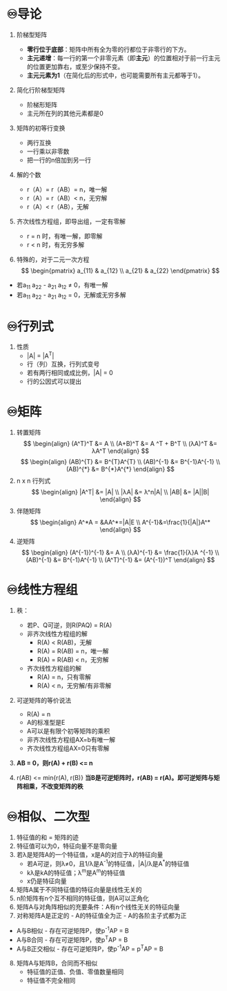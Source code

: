 # ♾️导论
1. 阶梯型矩阵
	- **零行位于底部**：矩阵中所有全为零的行都位于非零行的下方。
	- **主元递增**：每一行的第一个非零元素（即**主元**）的位置相对于前一行主元的位置更加靠右，或至少保持不变。
	- **主元元素为1**（在简化后的形式中，也可能需要所有主元都等于1）。

2. 简化行阶梯型矩阵
	- 阶梯形矩阵
	- 主元所在列的其他元素都是0

3. 矩阵的初等行变换
	- 两行互换
	- 一行乘以非零数
	- 把一行的n倍加到另一行

4. 解的个数
	- r（A）= r（AB）= n，唯一解
	- r（A）= r（AB）< n，无穷解
	- r（A）< r（AB），无解

5. 齐次线性方程组，即导出组，一定有零解
	- r = n 时，有唯一解，即零解
	- r < n 时，有无穷多解

6. 特殊的，对于二元一次方程
$$
\begin{pmatrix}  
  a_{11} & a_{12} \\  
  a_{21} & a_{22}  
\end{pmatrix} 
$$


- 若a<sub>11</sub> a<sub>22</sub> - a<sub>21</sub> a<sub>12</sub> ≠ 0，有唯一解
-  若a<sub>11</sub> a<sub>22</sub> - a<sub>21</sub> a<sub>12</sub> = 0，无解或无穷多解


# ♾️行列式
1. 性质
	- |A| = |A<sup>T</sup>|
	- 行（列）互换，行列式变号
	- 若有两行相同或成比例，|A| = 0
	- 行的公因式可以提出


# ♾️矩阵
1. 转置矩阵
$$
\begin{align}
(A^T)^T &= A \\
(A+B)^T &= A ^T + B^T \\
(λA)^T &= λA^T
\end{align}
$$
$$
\begin{align}
(AB)^{T} &= B^{T}A^{T} \\
(AB)^{-1} &= B^{-1}A^{-1} \\
(AB)^{*} &= B^{*}A^{*}
\end{align}
$$
2. n x n 行列式
$$
\begin{align}
|A^T| &= |A| \\
|λA| &= λ^n|A| \\
|AB| &= |A||B|
\end{align}
$$
3. 伴随矩阵
$$
\begin{align}
A^*A = &AA^*=|A|E \\
A^{-1}&=\frac{1}{|A|}A^* 
\end{align}
$$
4. 逆矩阵
$$
\begin{align}
(A^{-1})^{-1} &= A \\
(λA)^{-1} &= \frac{1}{λ}A ^{-1} \\
(AB)^{-1} &= B^{-1}A^{-1} \\
(A^T)^{-1} &= (A^{-1})^T
\end{align}
$$


# ♾️线性方程组
1. 秩：
	- 若P、Q可逆，则R(PAQ) = R(A)
	- 非齐次线性方程组的解
		- R(A) < R(AB)，无解
		- R(A) = R(AB) = n，唯一解
		- R(A) = R(AB) < n，无穷解
	- 齐次线性方程组的解
		- R(A)  = n，只有零解
		- R(A)  < n，无穷解/有非零解

2. 可逆矩阵的等价说法
	- R(A) = n
	- A的标准型是E
	- A可以是有限个初等矩阵的乘积
	- 非齐次线性方程组AX=b有唯一解
	- 齐次线性方程组AX=0只有零解

3. **AB = 0，则r(A) + r(B) <= n**

4. r(AB) <= min{r(A), r(B)}
	**当B是可逆矩阵时，r(AB) = r(A)。即可逆矩阵与矩阵相乘，不改变矩阵的秩**
	

# ♾️相似、二次型
1. 特征值的和 = 矩阵的迹
2. 特征值可以为0，特征向量不是零向量
3. 若λ是矩阵A的一个特征值，x是A的对应于λ的特征向量
	- 若A可逆，则λ≠0，且1/λ是A<sup>-1</sup>的特征值，|A|/λ是A<sup>*</sup>的特征值
	- kλ是kA的特征值；λ<sup>m</sup>是A<sup>m</sup>的特征值
	- x仍是特征向量
4. 矩阵A属于不同特征值的特征向量是线性无关的
5. n阶矩阵有n个互不相同的特征值，则A可以正角化
6. 矩阵A与对角阵相似的充要条件：A有n个线性无关的特征向量
7. 对称矩阵A是正定的 - A的特征值全为正 - A的各阶主子式都为正

- A与B相似 - 存在可逆矩阵P，使p<sup>-1</sup>AP = B
- A与B合同 - 存在可逆矩阵P，使p<sup>T</sup>AP = B
- A与B正交相似 - 存在可逆矩阵P，使p<sup>-1</sup>AP = p<sup>T</sup>AP = B


8. 矩阵A与矩阵B，合同而不相似
	- 特征值的正值、负值、零值数量相同
	- 特征值不完全相同